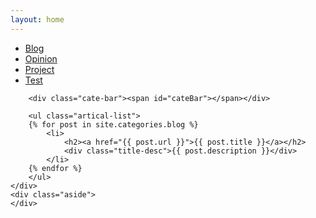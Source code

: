 ```yaml
---
layout: home
---
```


<div class="index-content blog">
    <div class="section">
        <ul class="artical-cate">
            <li stype="text-align:left" class="on"><a href="/"><span>Blog</span></a></li>
            <li style="text-align:left"><a href="/opinion"><span>Opinion</span></a></li>
            <li style="text-align:left"><a href="/project"><span>Project</span></a></li>
            <li style="text-align:left"><a href="/test"><span>Test</span></a></li>
        </ul>

        <div class="cate-bar"><span id="cateBar"></span></div>

        <ul class="artical-list">
        {% for post in site.categories.blog %}
            <li>
                <h2><a href="{{ post.url }}">{{ post.title }}</a></h2>
                <div class="title-desc">{{ post.description }}</div>
            </li>
        {% endfor %}
        </ul>
    </div>
    <div class="aside">
    </div>
</div>
